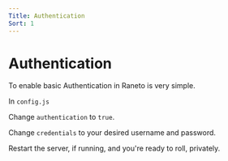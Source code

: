 ```yaml
---
Title: Authentication
Sort: 1
---
```


# Authentication

To enable basic Authentication in Raneto is very simple.

In `config.js`

Change `authentication` to `true`.

Change `credentials` to your desired username and password.

Restart the server, if running, and you're ready to roll, privately.
